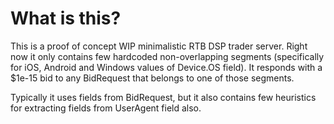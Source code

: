 # What is this? 

This is a proof of concept WIP minimalistic RTB DSP trader server. Right now it only contains 
few hardcoded non-overlapping segments (specifically for iOS, Android and Windows values of Device.OS field).
It responds with a $1e-15 bid to any BidRequest that belongs to one of those segments. 

Typically it uses fields from BidRequest, but it also contains few heuristics for extracting fields from UserAgent field also. 